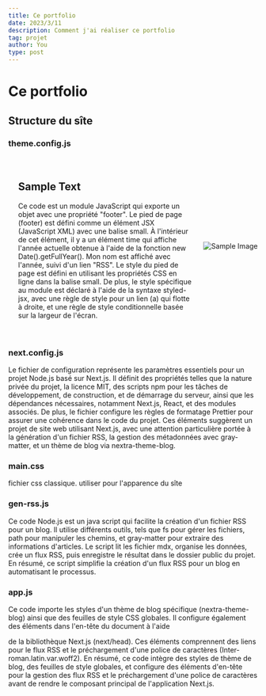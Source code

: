 ```yaml
---
title: Ce portfolio
date: 2023/3/11
description: Comment j'ai réaliser ce portfolio
tag: projet
author: You
type: post
---
```


# Ce portfolio 

## Structure du sîte

### theme.config.js

<!DOCTYPE html>
<html lang="en">
<head>
    <meta charset="UTF-8">
    <meta name="viewport" content="width=device-width, initial-scale=1.0">
    <style>
        .container {
            display: flex;
            align-items: center;
            flex-wrap: wrap; /* Permettre aux éléments de s'enrouler à une certaine largeur */
            flex-direction: row-reverse; /* Inverser l'ordre des éléments */
        }
        .text {
            flex: 1;
            padding: 20px;
            order: 2; /* Inverser l'ordre sur les écrans plus petits */
            width: 100%; /* Prend toute la largeur sur les écrans plus petits */
        }
        .image {
            max-width: 100%;
            height: auto;
            order: 1; /* Inverser l'ordre sur les écrans plus petits */
            width: 100%; /* Prend toute la largeur sur les écrans plus petits */
        }
        @media screen and (min-width: 768px) {
            /* Appliquer ces styles uniquement sur les écrans de 768 pixels ou plus larges */
            .text {
                flex: 1;
                padding: 20px;
                order: 2;
            }
            .image {
                max-width: 50%; /* Utiliser la moitié de la largeur sur les écrans plus larges */
                height: auto;
                order: 1;
                width: auto; /* Ajuster la largeur automatiquement sur les écrans plus larges */
            }
        }
    </style>
    <title>Image and Text Layout</title>
</head>
<body>
    <div class="container">
        <div class="text">
            <h2>Sample Text</h2>
            <p>Ce code est un module JavaScript qui exporte un objet avec une propriété "footer". Le pied de page (footer) est défini comme un élément JSX (JavaScript XML) avec une balise small. À l'intérieur de cet élément, il y a un élément time qui affiche l'année actuelle obtenue à l'aide de la fonction new Date().getFullYear(). Mon nom est affiché avec l'année, suivi d'un lien "RSS". Le style du pied de page est défini en utilisant les propriétés CSS en ligne dans la balise small. De plus, le style spécifique au module est déclaré à l'aide de la syntaxe styled-jsx, avec une règle de style pour un lien (a) qui flotte à droite, et une règle de style conditionnelle basée sur la largeur de l'écran.</p>
        </div>
        <img class="image" src="/images/1.png" alt="Sample Image">
    </div>
</body>
</html>



### next.config.js

Le fichier de configuration représente les paramètres essentiels pour un projet Node.js basé sur Next.js. Il définit des propriétés telles que la nature privée du projet, la licence MIT, des scripts npm pour les tâches de développement, de construction, et de démarrage du serveur, ainsi que les dépendances nécessaires, notamment Next.js, React, et des modules associés. De plus, le fichier configure les règles de formatage Prettier pour assurer une cohérence dans le code du projet. Ces éléments suggèrent un projet de site web utilisant Next.js, avec une attention particulière portée à la génération d'un fichier RSS, la gestion des métadonnées avec gray-matter, et un thème de blog via nextra-theme-blog.

### main.css

fichier css classique. utiliser pour l'apparence du sîte

### gen-rss.js

Ce code Node.js est un java script qui facilite la création d'un fichier RSS pour un blog. Il utilise différents outils, tels que fs pour gérer les fichiers, path pour manipuler les chemins, et gray-matter pour extraire des informations d'articles. Le script lit les fichier mdx, organise les données, crée un flux RSS, puis enregistre le résultat dans le dossier public du projet. En résumé, ce script simplifie la création d'un flux RSS pour un blog en automatisant le processus.

### app.js

Ce code importe les styles d'un thème de blog spécifique (nextra-theme-blog) ainsi que des feuilles de style CSS globales. Il configure également des éléments dans l'en-tête du document à l'aide

de la bibliothèque Next.js (next/head). Ces éléments comprennent des liens pour le flux RSS et le préchargement d'une police de caractères (Inter-roman.latin.var.woff2). En résumé, ce code intègre des styles de thème de blog, des feuilles de style globales, et configure des éléments d'en-tête pour la gestion des flux RSS et le préchargement d'une police de caractères avant de rendre le composant principal de l'application Next.js.